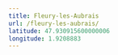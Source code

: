 ```yaml
---
title: Fleury-les-Aubrais
url: /fleury-les-aubrais/
latitude: 47.930915600000006
longitude: 1.9208883
---
```

